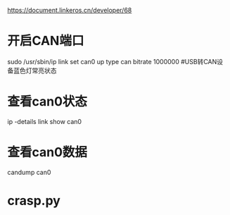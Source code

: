 
https://document.linkeros.cn/developer/68

# 开启CAN端口
sudo /usr/sbin/ip link set can0 up type can bitrate 1000000 #USB转CAN设备蓝色灯常亮状态

# 查看can0状态
ip -details link show can0

# 查看can0数据
candump can0

# crasp.py
